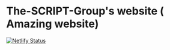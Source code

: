 # The-SCRIPT-Group's website ( Amazing website)

[![Netlify Status](https://api.netlify.com/api/v1/badges/171c128b-551d-4ec1-b32d-1bbaf771bfbe/deploy-status)](https://app.netlify.com/sites/the-script-group/deploys)
